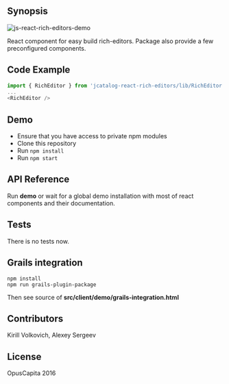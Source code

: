 ## Synopsis

![js-react-rich-editors-demo](https://raw.githubusercontent.com/OpusCapitaBES/js-react-rich-editors/master/demo.gif?token=AWiQTA958R_RhkZhS7zv7WRswvx4KHwuks5YPbKewA%3D%3D)

React component for easy build rich-editors. 
Package also provide a few preconfigured components.

## Code Example

```js
import { RichEditor } from 'jcatalog-react-rich-editors/lib/RichEditor';
...
<RichEditor />
```

## Demo

* Ensure that you have access to private npm modules
* Clone this repository
* Run `npm install`
* Run `npm start`

## API Reference

Run **demo** or wait for a global demo installation with most of react components and their documentation.

## Tests

There is no tests now.

## Grails integration

```
npm install
npm run grails-plugin-package
```

Then see source of **src/client/demo/grails-integration.html**

## Contributors

Kirill Volkovich, Alexey Sergeev

## License

OpusCapita 2016
